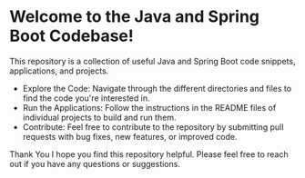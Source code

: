# Welcome to the Java and Spring Boot Codebase!

This repository is a collection of useful Java and Spring Boot code snippets, applications, and projects.

- Explore the Code: Navigate through the different directories and files to find the code you're interested in.
- Run the Applications: Follow the instructions in the README files of individual projects to build and run them.
- Contribute: Feel free to contribute to the repository by submitting pull requests with bug fixes, new features, or improved code.

Thank You
I hope you find this repository helpful. Please feel free to reach out if you have any questions or suggestions.
